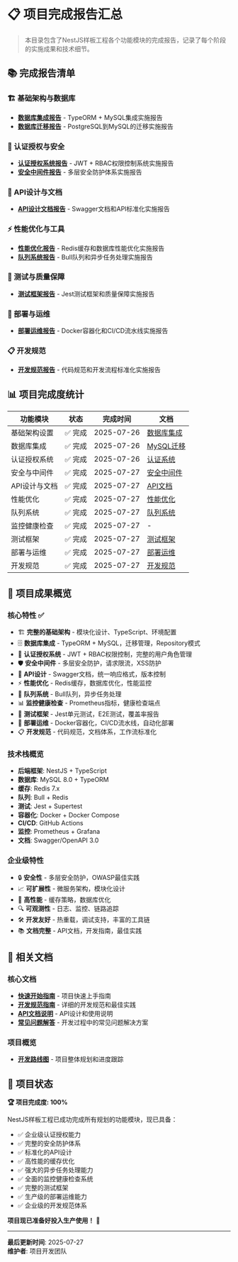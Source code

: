 # 📋 项目完成报告汇总

> 本目录包含了NestJS样板工程各个功能模块的完成报告，记录了每个阶段的实施成果和技术细节。

## 📚 完成报告清单

### 🏗️ 基础架构与数据库

- **[数据库集成报告](./DATABASE_INTEGRATION.md)** - TypeORM + MySQL集成实施报告
- **[数据库迁移报告](./MYSQL_MIGRATION.md)** - PostgreSQL到MySQL的迁移实施报告

### 🔐 认证授权与安全

- **[认证授权系统报告](./AUTH_SYSTEM_COMPLETED.md)** - JWT + RBAC权限控制系统实施报告
- **[安全中间件报告](./SECURITY_MIDDLEWARE_COMPLETED.md)** - 多层安全防护体系实施报告

### 📡 API设计与文档

- **[API设计文档报告](./API_DOCS_COMPLETED.md)** - Swagger文档和API标准化实施报告

### ⚡ 性能优化与工具

- **[性能优化报告](./PERFORMANCE_OPTIMIZATION_COMPLETED.md)** - Redis缓存和数据库性能优化实施报告
- **[队列系统报告](./QUEUE_SYSTEM_COMPLETED.md)** - Bull队列和异步任务处理实施报告

### 🧪 测试与质量保障

- **[测试框架报告](./TEST_FRAMEWORK_COMPLETED.md)** - Jest测试框架和质量保障实施报告

### 🚀 部署与运维

- **[部署运维报告](./DEPLOYMENT_COMPLETED.md)** - Docker容器化和CI/CD流水线实施报告

### 📋 开发规范

- **[开发规范报告](./DEVELOPMENT_STANDARDS_COMPLETED.md)** - 代码规范和开发流程标准化实施报告

## 📊 项目完成度统计

| 功能模块      | 状态    | 完成时间   | 文档                                                |
| ------------- | ------- | ---------- | --------------------------------------------------- |
| 基础架构设置  | ✅ 完成 | 2025-07-26 | [数据库集成](./DATABASE_INTEGRATION.md)             |
| 数据库集成    | ✅ 完成 | 2025-07-26 | [MySQL迁移](./MYSQL_MIGRATION.md)                   |
| 认证授权系统  | ✅ 完成 | 2025-07-26 | [认证系统](./AUTH_SYSTEM_COMPLETED.md)              |
| 安全与中间件  | ✅ 完成 | 2025-07-27 | [安全中间件](./SECURITY_MIDDLEWARE_COMPLETED.md)    |
| API设计与文档 | ✅ 完成 | 2025-07-27 | [API文档](./API_DOCS_COMPLETED.md)                  |
| 性能优化      | ✅ 完成 | 2025-07-27 | [性能优化](./PERFORMANCE_OPTIMIZATION_COMPLETED.md) |
| 队列系统      | ✅ 完成 | 2025-07-27 | [队列系统](./QUEUE_SYSTEM_COMPLETED.md)             |
| 监控健康检查  | ✅ 完成 | 2025-07-27 | -                                                   |
| 测试框架      | ✅ 完成 | 2025-07-27 | [测试框架](./TEST_FRAMEWORK_COMPLETED.md)           |
| 部署与运维    | ✅ 完成 | 2025-07-27 | [部署运维](./DEPLOYMENT_COMPLETED.md)               |
| 开发规范      | ✅ 完成 | 2025-07-27 | [开发规范](./DEVELOPMENT_STANDARDS_COMPLETED.md)    |

## 🎯 项目成果概览

### 核心特性 ✅

- 🏗️ **完整的基础架构** - 模块化设计、TypeScript、环境配置
- 🗄️ **数据库集成** - TypeORM + MySQL，迁移管理，Repository模式
- 🔐 **认证授权系统** - JWT + RBAC权限控制，完整的用户角色管理
- 🛡️ **安全中间件** - 多层安全防护，请求限流，XSS防护
- 📡 **API设计** - Swagger文档，统一响应格式，版本控制
- ⚡ **性能优化** - Redis缓存，数据库优化，性能监控
- 🔧 **队列系统** - Bull队列，异步任务处理
- 📊 **监控健康检查** - Prometheus指标，健康检查端点
- 🧪 **测试框架** - Jest单元测试，E2E测试，覆盖率报告
- 🚀 **部署运维** - Docker容器化，CI/CD流水线，自动化部署
- 📋 **开发规范** - 代码规范，文档体系，工作流标准化

### 技术栈概览

- **后端框架**: NestJS + TypeScript
- **数据库**: MySQL 8.0 + TypeORM
- **缓存**: Redis 7.x
- **队列**: Bull + Redis
- **测试**: Jest + Supertest
- **容器化**: Docker + Docker Compose
- **CI/CD**: GitHub Actions
- **监控**: Prometheus + Grafana
- **文档**: Swagger/OpenAPI 3.0

### 企业级特性

- 🔒 **安全性** - 多层安全防护，OWASP最佳实践
- 📈 **可扩展性** - 微服务架构，模块化设计
- 🚀 **高性能** - 缓存策略，数据库优化
- 🔍 **可观测性** - 日志、监控、链路追踪
- 🛠️ **开发友好** - 热重载，调试支持，丰富的工具链
- 📚 **文档完整** - API文档，开发指南，最佳实践

## 📖 相关文档

### 核心文档

- **[快速开始指南](../QUICK_START.md)** - 项目快速上手指南
- **[开发规范指南](../DEVELOPMENT_GUIDE.md)** - 详细的开发规范和最佳实践
- **[API文档说明](../API_DOCUMENTATION.md)** - API设计和使用说明
- **[常见问题解答](../FAQ.md)** - 开发过程中的常见问题解决方案

### 项目概览

- **[开发路线图](../../DEVELOPMENT_ROADMAP.md)** - 项目整体规划和进度跟踪

## 🎉 项目状态

**🏆 项目完成度: 100%**

NestJS样板工程已成功完成所有规划的功能模块，现已具备：

- ✅ 企业级认证授权能力
- ✅ 完整的安全防护体系
- ✅ 标准化的API设计
- ✅ 高性能的缓存优化
- ✅ 强大的异步任务处理能力
- ✅ 全面的监控健康检查系统
- ✅ 完整的测试框架
- ✅ 生产级的部署运维能力
- ✅ 企业级的开发规范体系

**项目现已准备好投入生产使用！** 🚀

---

**最后更新时间**: 2025-07-27  
**维护者**: 项目开发团队
